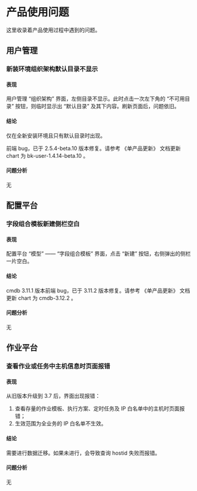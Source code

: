 # 产品使用问题
这里收录着产品使用过程中遇到的问题。

## 用户管理
### 新装环境组织架构默认目录不显示
#### 表现
用户管理 “组织架构” 界面，左侧目录不显示。此时点击一次左下角的 “不可用目录” 按钮，则临时显示出 “默认目录” 及其下内容。刷新页面后，问题依旧。

#### 结论
仅在全新安装环境且只有默认目录时出现。

前端 bug，已于 2.5.4-beta.10 版本修复。请参考 《单产品更新》 文档更新 chart 为 bk-user-1.4.14-beta.10 。

#### 问题分析
无

## 配置平台
### 字段组合模板新建侧栏空白
#### 表现
配置平台 “模型” —— “字段组合模板” 界面，点击 “新建” 按钮，右侧弹出的侧栏一片空白。

#### 结论
cmdb 3.11.1 版本前端 bug，已于 3.11.2 版本修复。请参考 《单产品更新》 文档更新 chart 为 cmdb-3.12.2 。

#### 问题分析
无

## 作业平台
### 查看作业或任务中主机信息时页面报错
#### 表现
从旧版本升级到 3.7 后，界面出现报错：
1. 查看存量的作业模板、执行方案、定时任务及 IP 白名单中的主机时页面报错；
2. 生效范围为全业务的 IP 白名单不生效。

#### 结论
需要进行数据迁移。如果未进行，会导致查询 hostid 失败而报错。

#### 问题分析
无






